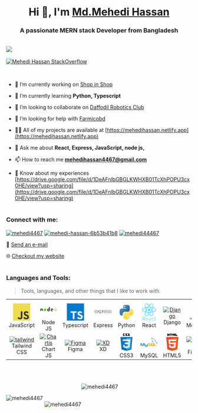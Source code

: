 <h1 align="center">Hi 👋, I'm <a href="https://mehedihassan.netlify.app" target="_blank">Md.Mehedi Hassan</a></h1>
<h3 align="center">A passionate MERN stack Developer from Bangladesh</h3>
<br/>
<!-- <p align="center"> <a href="https://twitter.com/mehedi4467" target="blank"><img src="https://cdn.dribbble.com/users/1162077/screenshots/3848914/programmer.gif" alt="mehedi4467"/></a> </p> -->
<!-- <p align="left"> <img src="https://komarev.com/ghpvc/?username=mehedi4467&label=Profile%20views&color=0e75b6&style=flat" alt="mehedi4467" /> </p> -->

<!-- <p align="center"> <a href="https://github.com/ryo-ma/github-profile-trophy"><img src="https://github-profile-trophy.vercel.app/?username=mehedi4467" alt="mehedi4467" /></a> </p> -->

 <img display="inline" src="https://github-readme-stats.vercel.app/api?username=omidnikrah&show_icons=true&line_height=45&theme=dracula&include_all_commits=true" />
<div>
 
  
  [![Mehedi Hassan StackOverflow](https://github-readme-stackoverflow.vercel.app/?userID=14487085)](https://stackoverflow.com/users/14487085/mehedi-hassan)
  </div>

<br>

- 🔭 I’m currently working on [Shop in Shop](https://www.shopinshop.com.bd/)

- 🌱 I’m currently learning **Python, Typescript**

- 👯 I’m looking to collaborate on [Daffodil Robotics Club](https://diurc.daffodilvarsity.edu.bd/)

- 🤝 I’m looking for help with [Farmicobd](https://www.farmicobd.com/)

- 👨‍💻 All of my projects are available at [https://mehedihassan.netlify.app](https://mehedihassan.netlify.app)

- 💬 Ask me about **React, Express, JavaScript, node js,**

- 📫 How to reach me **mehedihassan4467@gmail.com**

- 📄 Know about my experiences [https://drive.google.com/file/d/1DeAFnlbGBGLKWHXB01TcXhPOPU3cx0HE/view?usp=sharing](https://drive.google.com/file/d/1DeAFnlbGBGLKWHXB01TcXhPOPU3cx0HE/view?usp=sharing)
<br><br>
<h3 align="left">Connect with me:</h3>
<p align="left">
<a href="https://twitter.com/mehedi4467" target="blank"><img align="center" src="https://raw.githubusercontent.com/rahuldkjain/github-profile-readme-generator/master/src/images/icons/Social/twitter.svg" alt="mehedi4467" height="30" width="40" /></a>
<a href="https://linkedin.com/in/mehedi-hassan-6b53b41b8" target="blank"><img align="center" src="https://raw.githubusercontent.com/rahuldkjain/github-profile-readme-generator/master/src/images/icons/Social/linked-in-alt.svg" alt="mehedi-hassan-6b53b41b8" height="30" width="40" /></a>
<a href="https://fb.com/mehedi44467" target="blank"><img align="center" src="https://raw.githubusercontent.com/rahuldkjain/github-profile-readme-generator/master/src/images/icons/Social/facebook.svg" alt="mehedi44467" height="30" width="40" /></a>
</p>


:e-mail: <a href="mailto:mehedihassan4467@gmail.com">Send an e-mail</a>

:globe_with_meridians: <a href="https://mehedihassan.netlify.app">Checkout my website</a>
<br><br>
<h3 align="left">Languages and Tools:</h3>

> Tools, languages, and other things that I like to work with.

<table>
  <tr>
    <td align="center" width="96">
      <a href="https://en.wikipedia.org/wiki/JavaScript">
        <img src="https://raw.githubusercontent.com/devicons/devicon/master/icons/javascript/javascript-original.svg" width="48" height="48" alt="JavaScript" />
      </a>
      <br>JavaScript
    </td>
    <td align="center" width="96">
      <a href="https://nodejs.org/en/">
        <img src="https://raw.githubusercontent.com/devicons/devicon/master/icons/nodejs/nodejs-original-wordmark.svg" width="48" height="48" alt="nodejs" />
      </a>
      <br>Node JS
    </td>
    <td align="center" width="96">
      <a href="https://www.typescriptlang.org/">
        <img src="https://raw.githubusercontent.com/devicons/devicon/master/icons/typescript/typescript-original.svg" width="48" height="48" alt="Typescript" />
      </a>
      <br>Typescript
    </td>
    <td align="center" width="96">
      <a href="https://expressjs.com/">
        <img src="https://raw.githubusercontent.com/devicons/devicon/master/icons/express/express-original-wordmark.svg" width="48" height="48" alt="Express" />
      </a>
      <br>Express
    </td>
    <td align="center" width="96">
      <a href="https://www.python.org/">
        <img src="https://raw.githubusercontent.com/devicons/devicon/master/icons/python/python-original.svg" width="48" height="48" alt="Python" />
      </a>
      <br>Python
    </td>
    <td align="center" width="96">
      <a href="https://reactjs.org/">
        <img src="https://raw.githubusercontent.com/devicons/devicon/master/icons/react/react-original-wordmark.svg" width="48" height="48" alt="React" />
      </a>
      <br>React
    </td>
    <td align="center" width="96">
      <a href="https://www.djangoproject.com/" >
        <img src="https://cdn.worldvectorlogo.com/logos/django.svg" width="48" height="48" alt="Django" />
      </a>
      <br>Django
    </td>
    <td align="center" width="96">
      <a href="https://www.mongodb.com/">
        <img src="https://raw.githubusercontent.com/devicons/devicon/master/icons/mongodb/mongodb-original-wordmark.svg" width="48" height="48" alt="Mongodb" />
      </a>
      <br>Mongodb
    </td>
    <td align="center" width="96">
      <a href="https://getbootstrap.com/">
        <img src="https://raw.githubusercontent.com/devicons/devicon/master/icons/bootstrap/bootstrap-plain-wordmark.svg" width="48" height="48" alt="Bootstrap" />
      </a>
      <br>Bootstrap
    </td>
  </tr>
  <tr>
    <td align="center" width="96"> 
      <a href="https://tailwindcss.com/" >
        <img src="https://www.vectorlogo.zone/logos/tailwindcss/tailwindcss-icon.svg" alt="tailwind" width="48" height="48" alt="Tailwind" />
      </a>
      <br>Tailwind CSS
    </td>
    <td align="center" width="96">
      <a href="https://www.chartjs.org/" >
        <img src="https://www.chartjs.org/media/logo-title.svg" width="48" height="48" alt="Chartjs" />
      </a>
      <br>Chart JS
    </td>
    <td align="center"  width="96">
      <a href="https://www.figma.com/">
        <img src="https://www.vectorlogo.zone/logos/figma/figma-icon.svg" width="48" height="48" alt="Figma" />
      </a>
      <br>Figma
    </td>
    <td align="center"  width="96">
      <a href="https://www.adobe.com/products/xd.html">
        <img src="https://cdn.worldvectorlogo.com/logos/adobe-xd.svg" width="48" height="48" alt="XD" />
      </a>
      <br>XD
    </td>
    <td align="center" width="96">
      <a href="https://www.w3schools.com/css/">
        <img src="https://raw.githubusercontent.com/devicons/devicon/master/icons/css3/css3-original-wordmark.svg" width="48" height="48" alt="CSS3" />
      </a>
      <br>CSS3
    </td>
    <td align="center"  width="96">
      <a href="https://www.mysql.com/">
        <img src="https://raw.githubusercontent.com/devicons/devicon/master/icons/mysql/mysql-original-wordmark.svg" width="48" height="48" alt="MySQL" />
      </a>
      <br>MySQL
    </td>
    <td align="center" width="96">
      <a href="https://en.wikipedia.org/wiki/HTML5" >
        <img src="https://raw.githubusercontent.com/devicons/devicon/master/icons/html5/html5-original-wordmark.svg" width="48" height="48" alt="HTML5" />
      </a>
      <br>HTML5
    </td>
    <td align="center" width="96">
      <a href="https://firebase.google.com/" >
        <img src="https://www.vectorlogo.zone/logos/firebase/firebase-icon.svg" width="48" height="48" alt="Firebase" />
      </a>
      <br>Firebase
    </td>
    <td align="center" width="96">
      <a href="https://redux.js.org/" >
        <img src="https://raw.githubusercontent.com/devicons/devicon/master/icons/redux/redux-original.svg" width="48" height="48" alt="Redux" />
      </a>
      <br>Redux
    </td>
  </tr>
</table>



<br>

<br/>
<p align="center">&nbsp;<img align="center" src="https://github-readme-stats.vercel.app/api?username=mehedi4467&show_icons=true&locale=en" alt="mehedi4467" /></p>
<p><img align="left" width="400" src="https://github-readme-stats.vercel.app/api/top-langs?username=mehedi4467&show_icons=true&locale=en&layout=compact" alt="mehedi4467" /></p>

<p><img align="right" width="400" src="https://github-readme-streak-stats.herokuapp.com/?user=mehedi4467&" alt="mehedi4467" /></p>






